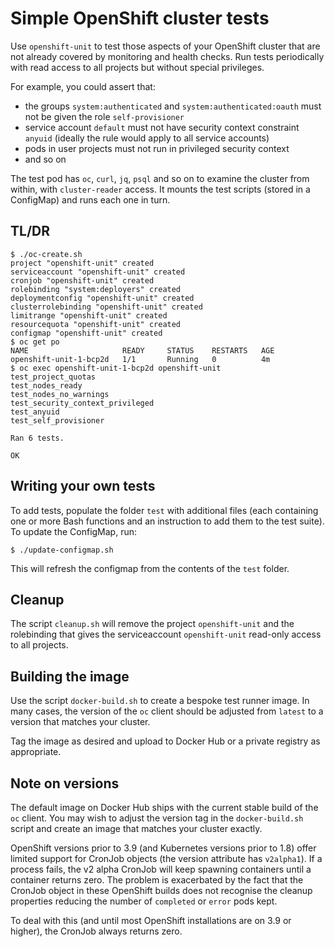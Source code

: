 # Simple OpenShift cluster tests

Use `openshift-unit` to test those aspects of your OpenShift cluster that are not already covered by monitoring and health checks. Run tests periodically with read access to all projects but without special privileges.

For example, you could assert that:

* the groups `system:authenticated` and `system:authenticated:oauth` must not be given the role `self-provisioner`
* service account `default` must not have security context constraint `anyuid` (ideally the rule would apply to all service accounts) 
* pods in user projects must not run in privileged security context
* and so on

The test pod has `oc`, `curl`, `jq`, `psql` and so on to examine the cluster from within, with `cluster-reader` access. It mounts the test scripts (stored in a ConfigMap) and runs each one in turn.

## TL/DR
```
$ ./oc-create.sh
project "openshift-unit" created
serviceaccount "openshift-unit" created
cronjob "openshift-unit" created
rolebinding "system:deployers" created
deploymentconfig "openshift-unit" created
clusterrolebinding "openshift-unit" created
limitrange "openshift-unit" created
resourcequota "openshift-unit" created
configmap "openshift-unit" created
$ oc get po
NAME                     READY     STATUS    RESTARTS   AGE
openshift-unit-1-bcp2d   1/1       Running   0          4m 
$ oc exec openshift-unit-1-bcp2d openshift-unit
test_project_quotas
test_nodes_ready
test_nodes_no_warnings
test_security_context_privileged
test_anyuid
test_self_provisioner

Ran 6 tests.

OK
```

## Writing your own tests
To add tests, populate the folder `test` with additional files (each containing one or more Bash functions and an instruction to add them to the test suite). To update the ConfigMap, run:
```
$ ./update-configmap.sh
```
This will refresh the configmap from the contents of the `test` folder.

## Cleanup
The script `cleanup.sh` will remove the project `openshift-unit` and the rolebinding that gives the serviceaccount `openshift-unit` read-only access to all projects.

## Building the image
Use the script `docker-build.sh` to create a bespoke test runner image. In many cases, the version of the `oc` client should be adjusted from `latest` to a version that matches your cluster.

Tag the image as desired and upload to Docker Hub or a private registry as appropriate.

## Note on versions
The default image on Docker Hub ships with the current stable build of the `oc` client. You may wish to adjust the version tag in the `docker-build.sh` script and create an image that matches your cluster exactly.

OpenShift versions prior to 3.9 (and Kubernetes versions prior to 1.8) offer limited support for CronJob objects (the version attribute has `v2alpha1`). If a process fails, the v2 alpha CronJob will keep spawning containers until a container returns zero. The problem is exacerbated by the fact that the CronJob object in these OpenShift builds does not recognise the cleanup properties reducing the number of `completed` or `error` pods kept.

To deal with this (and until most OpenShift installations are on 3.9 or higher), the CronJob always returns zero.
